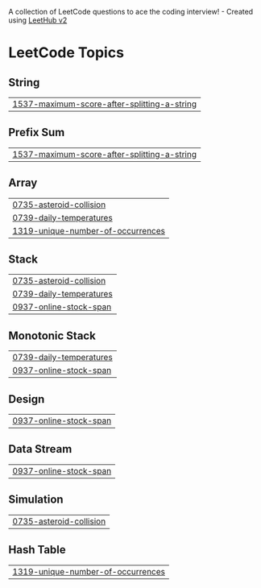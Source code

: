 A collection of LeetCode questions to ace the coding interview! - Created using [LeetHub v2](https://github.com/arunbhardwaj/LeetHub-2.0)
<!---LeetCode Topics Start-->
# LeetCode Topics
## String
|  |
| ------- |
| [1537-maximum-score-after-splitting-a-string](https://github.com/WilliamTsai39/LeetCode-Progress-Tracker/tree/master/1537-maximum-score-after-splitting-a-string) |
## Prefix Sum
|  |
| ------- |
| [1537-maximum-score-after-splitting-a-string](https://github.com/WilliamTsai39/LeetCode-Progress-Tracker/tree/master/1537-maximum-score-after-splitting-a-string) |
## Array
|  |
| ------- |
| [0735-asteroid-collision](https://github.com/WilliamTsai39/LeetCode-Progress-Tracker/tree/master/0735-asteroid-collision) |
| [0739-daily-temperatures](https://github.com/WilliamTsai39/LeetCode-Progress-Tracker/tree/master/0739-daily-temperatures) |
| [1319-unique-number-of-occurrences](https://github.com/WilliamTsai39/LeetCode-Progress-Tracker/tree/master/1319-unique-number-of-occurrences) |
## Stack
|  |
| ------- |
| [0735-asteroid-collision](https://github.com/WilliamTsai39/LeetCode-Progress-Tracker/tree/master/0735-asteroid-collision) |
| [0739-daily-temperatures](https://github.com/WilliamTsai39/LeetCode-Progress-Tracker/tree/master/0739-daily-temperatures) |
| [0937-online-stock-span](https://github.com/WilliamTsai39/LeetCode-Progress-Tracker/tree/master/0937-online-stock-span) |
## Monotonic Stack
|  |
| ------- |
| [0739-daily-temperatures](https://github.com/WilliamTsai39/LeetCode-Progress-Tracker/tree/master/0739-daily-temperatures) |
| [0937-online-stock-span](https://github.com/WilliamTsai39/LeetCode-Progress-Tracker/tree/master/0937-online-stock-span) |
## Design
|  |
| ------- |
| [0937-online-stock-span](https://github.com/WilliamTsai39/LeetCode-Progress-Tracker/tree/master/0937-online-stock-span) |
## Data Stream
|  |
| ------- |
| [0937-online-stock-span](https://github.com/WilliamTsai39/LeetCode-Progress-Tracker/tree/master/0937-online-stock-span) |
## Simulation
|  |
| ------- |
| [0735-asteroid-collision](https://github.com/WilliamTsai39/LeetCode-Progress-Tracker/tree/master/0735-asteroid-collision) |
## Hash Table
|  |
| ------- |
| [1319-unique-number-of-occurrences](https://github.com/WilliamTsai39/LeetCode-Progress-Tracker/tree/master/1319-unique-number-of-occurrences) |
<!---LeetCode Topics End-->
